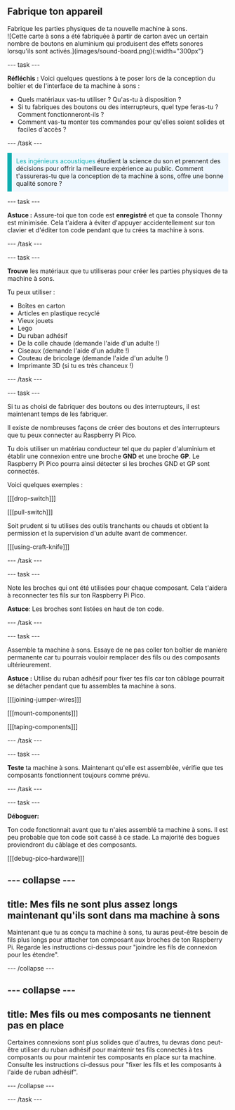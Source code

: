 ## Fabrique ton appareil

<div style="display: flex; flex-wrap: wrap">
<div style="flex-basis: 200px; flex-grow: 1; margin-right: 15px;">
Fabrique les parties physiques de ta nouvelle machine à sons.
</div>
<div>
![Cette carte à sons a été fabriquée à partir de carton avec un certain nombre de boutons en aluminium qui produisent des effets sonores lorsqu'ils sont activés.](images/sound-board.png){:width="300px"}
</div>
</div>

--- task ---

**Réfléchis :** Voici quelques questions à te poser lors de la conception du boîtier et de l'interface de ta machine à sons :

+ Quels matériaux vas-tu utiliser ? Qu'as-tu à disposition ?
+ Si tu fabriques des boutons ou des interrupteurs, quel type feras-tu ? Comment fonctionneront-ils ?
+ Comment vas-tu monter tes commandes pour qu'elles soient solides et faciles d'accès ?

--- /task ---

<p style='border-left: solid; border-width:10px; border-color: #0faeb0; background-color: aliceblue; padding: 10px;'>
<span style="color: #0faeb0">Les ingénieurs acoustiques</span> étudient la science du son et prennent des décisions pour offrir la meilleure expérience au public. Comment t'assureras-tu que la conception de ta machine à sons, offre une bonne qualité sonore ? 
</p>

--- task ---

**Astuce :** Assure-toi que ton code est **enregistré** et que ta console Thonny est minimisée. Cela t'aidera à éviter d'appuyer accidentellement sur ton clavier et d'éditer ton code pendant que tu crées ta machine à sons.

--- /task ---

--- task ---

**Trouve** les matériaux que tu utiliseras pour créer les parties physiques de ta machine à sons.

Tu peux utiliser :
+ Boîtes en carton
+ Articles en plastique recyclé
+ Vieux jouets
+ Lego
+ Du ruban adhésif
+ De la colle chaude (demande l'aide d'un adulte !)
+ Ciseaux (demande l'aide d'un adulte !)
+ Couteau de bricolage (demande l'aide d'un adulte !)
+ Imprimante 3D (si tu es très chanceux !)

--- /task ---

--- task ---

Si tu as choisi de fabriquer des boutons ou des interrupteurs, il est maintenant temps de les fabriquer.

Il existe de nombreuses façons de créer des boutons et des interrupteurs que tu peux connecter au Raspberry Pi Pico.

Tu dois utiliser un matériau conducteur tel que du papier d'aluminium et établir une connexion entre une broche **GND** et une broche **GP**. Le Raspberry Pi Pico pourra ainsi détecter si les broches GND et GP sont connectés.

Voici quelques exemples :

[[[drop-switch]]]

[[[pull-switch]]]

Soit prudent si tu utilises des outils tranchants ou chauds et obtient la permission et la supervision d'un adulte avant de commencer.

[[[using-craft-knife]]]

--- /task ---

--- task ---

Note les broches qui ont été utilisées pour chaque composant. Cela t'aidera à reconnecter tes fils sur ton Raspberry Pi Pico.

**Astuce**: Les broches sont listées en haut de ton code.

--- /task ---

--- task ---

Assemble ta machine à sons. Essaye de ne pas coller ton boîtier de manière permanente car tu pourrais vouloir remplacer des fils ou des composants ultérieurement.

**Astuce :** Utilise du ruban adhésif pour fixer tes fils car ton câblage pourrait se détacher pendant que tu assembles ta machine à sons.

[[[joining-jumper-wires]]]

[[[mount-components]]]

[[[taping-components]]]

--- /task ---

--- task ---

**Teste** ta machine à sons. Maintenant qu'elle est assemblée, vérifie que tes composants fonctionnent toujours comme prévu.

--- /task ---

--- task ---

**Déboguer:**

Ton code fonctionnait avant que tu n'aies assemblé ta machine à sons. Il est peu probable que ton code soit cassé à ce stade. La majorité des bogues proviendront du câblage et des composants.

[[[debug-pico-hardware]]]

--- collapse ---
---
title: Mes fils ne sont plus assez longs maintenant qu'ils sont dans ma machine à sons
---

Maintenant que tu as conçu ta machine à sons, tu auras peut-être besoin de fils plus longs pour attacher ton composant aux broches de ton Raspberry Pi. Regarde les instructions ci-dessus pour "joindre les fils de connexion pour les étendre".

--- /collapse ---

--- collapse ---
---
title: Mes fils ou mes composants ne tiennent pas en place
---

Certaines connexions sont plus solides que d'autres, tu devras donc peut-être utiliser du ruban adhésif pour maintenir tes fils connectés à tes composants ou pour maintenir tes composants en place sur ta machine. Consulte les instructions ci-dessus pour "fixer les fils et les composants à l'aide de ruban adhésif".

--- /collapse ---

--- /task ---



